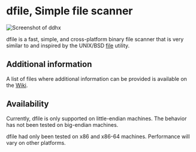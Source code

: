 # dfile, Simple file scanner

![Screenshot of ddhx](https://dd86k.github.io/imgs/dfile1.png)

dfile is a fast, simple, and cross-platform binary file scanner that is very similar to and inspired by the UNIX/BSD [file](https://github.com/file/file) utility.

## Additional information

A list of files where additional information can be provided is available on the [Wiki](https://github.com/dd86k/dfile/wiki/Additional-Information).

## Availability

Currently, dfile is only supported on little-endian machines. The behavior has not been tested on big-endian machines.

dfile had only been tested on x86 and x86-64 machines. Performance will vary on other platforms.